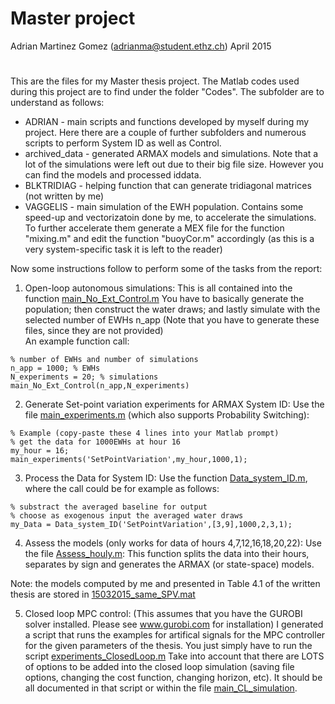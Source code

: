 # Master project
Adrian Martinez Gomez (adrianma@student.ethz.ch)
April 2015
#
This are the files for my Master thesis project.
The Matlab codes used during this project are to find under the folder "Codes".
The subfolder are to understand as follows:

* ADRIAN - main scripts and functions developed by myself during my project.
Here there are a couple of further subfolders and numerous scripts to perform
System ID as well as Control.
* archived_data - generated ARMAX models and simulations.
Note that a lot of the simulations were left out due to their big file size. However you can find the models and processed iddata.
* BLKTRIDIAG - helping function that can generate tridiagonal matrices (not written by me)
* VAGGELIS - main simulation of the EWH population. Contains some speed-up and vectorizatoin done by me, to accelerate the simulations. To further accelerate them generate a MEX file for the function "mixing.m" and edit the function "buoyCor.m" accordingly (as this is a very system-specific task it is left to the reader)

Now some instructions follow to perform some of the tasks from the report:

1. Open-loop autonomous simulations:
This is all contained into the function [main_No_Ext_Control.m](https://github.com/adrianma/Master_project/blob/8972818d1bed932a1208f4c3d0a83e5f9be7cb66/Codes/ADRIAN/main_No_Ext_Control.m)
You have to basically generate the population; then construct the water draws; and lastly simulate with the selected number of EWHs n_app
(Note that you have to generate these files, since they are not provided)  
An example function call:
```
% number of EWHs and number of simulations
n_app = 1000; % EWHs
N_experiments = 20; % simulations
main_No_Ext_Control(n_app,N_experiments)
```

2. Generate Set-point variation experiments for ARMAX System ID:
Use the file [main_experiments.m](https://github.com/adrianma/Master_project/blob/8972818d1bed932a1208f4c3d0a83e5f9be7cb66/Codes/ADRIAN/main_experiments.m) (which also supports Probability Switching):
```
% Example (copy-paste these 4 lines into your Matlab prompt)
% get the data for 1000EWHs at hour 16
my_hour = 16;
main_experiments('SetPointVariation',my_hour,1000,1);
```

3. Process the Data for System ID:
Use the function [Data_system_ID.m](https://github.com/adrianma/Master_project/blob/8972818d1bed932a1208f4c3d0a83e5f9be7cb66/Codes/ADRIAN/System_ID/Data_manipulation/Data_system_ID.m), where the call could be for example as follows:
```
% substract the averaged baseline for output
% choose as exogenous input the averaged water draws
my_Data = Data_system_ID('SetPointVariation',[3,9],1000,2,3,1);
```

4. Assess the models (only works for data of hours 4,7,12,16,18,20,22):
Use the file [Assess_houly.m](https://github.com/adrianma/Master_project/blob/8972818d1bed932a1208f4c3d0a83e5f9be7cb66/Codes/ADRIAN/System_ID/Assess_hourly.m): This function splits the data into their hours, separates by sign and generates the ARMAX (or state-space) models.

Note: the models computed by me and presented in Table 4.1 of the written thesis are stored in [15032015_same_SPV.mat](https://github.com/adrianma/Master_project/tree/master/Codes/archived_data/SPV/1000EWH/Data_same)

5. Closed loop MPC control:
(This assumes that you have the GUROBI solver installed. Please see www.gurobi.com for installation)
I generated a script that runs the examples for artifical signals for the MPC controller for the given parameters of the thesis. You just simply have to run the script [experiments_ClosedLoop.m](https://github.com/adrianma/Master_project/blob/8972818d1bed932a1208f4c3d0a83e5f9be7cb66/Codes/ADRIAN/External_CQP_controller/experiments_ClosedLoop.m)
Take into account that there are LOTS of options to be added into the closed loop simulation (saving file options, changing the cost function, changing horizon, etc). 
It should be all documented in that script or within the file [main_CL_simulation](https://github.com/adrianma/Master_project/blob/8972818d1bed932a1208f4c3d0a83e5f9be7cb66/Codes/ADRIAN/External_CQP_controller/main_CL_simulation.m).
